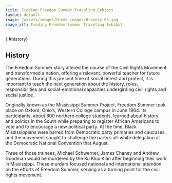 ```yaml
---
title: Finding Freedom Summer Traveling Exhibit
layout: default
image: /assets/images/theme_images/Bravery_03.jpg
image_alt: Finding Freedom Summer Traveling Exhibit
---
```


{:#history}
## History

The Freedom Summer story altered the course of the Civil Rights Movement
and transformed a nation, offering a relevant, powerful teacher for future
generations. During this present time of social unrest and protest, it is
important to teach the next generation about the history, roles,
responsibilities and social-emotional capacities undergirding civil rights
and social justice.

Originally known as the Mississippi Summer Project, Freedom Summer took
place on Oxford, Ohio’s, Western College campus in June 1964. Its
participants, about 800 northern college students, learned about history
and politics in the South while preparing to register African Americans to
vote and to encourage a new political party. At the time, Black
Mississippians were barred from Democratic party primaries and caucuses,
and the movement sought to challenge the party’s all-white delegation at
the Democratic National Convention that August.

Three of those trainees, Michael Schwerner, James Chaney and Andrew
Goodman would be murdered by the Ku Klux Klan after beginning their work
in Mississippi. These murders focused national and international attention
on the efforts of Freedom Summer, serving as a turning point for the civil
rights movement.